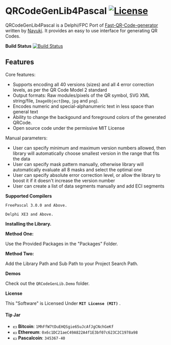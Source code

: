 # QRCodeGenLib4Pascal [![License](http://img.shields.io/badge/license-MIT-green.svg)](https://github.com/Xor-el/QRCodeGenLib4Pascal/blob/master/LICENSE)
QRCodeGenLib4Pascal is a Delphi/FPC Port of [Fast-QR-Code-generator](https://github.com/nayuki/Fast-QR-Code-generator/) written by [Nayuki](https://github.com/nayuki). It provides an easy to use interface for generating QR Codes.

**Build Status**
[![Build Status](https://travis-ci.com/Xor-el/QRCodeGenLib4Pascal.svg?branch=master)](https://travis-ci.com/Xor-el/QRCodeGenLib4Pascal)

Features
--------

Core features:

* Supports encoding all 40 versions (sizes) and all 4 error correction levels, as per the QR Code Model 2 standard
* Output formats: Raw modules/pixels of the QR symbol, SVG XML string/file, `ImageObject`(`bmp`, `jpg` and `png`).
* Encodes numeric and special-alphanumeric text in less space than general text
* Ability to change the backgound and foreground colors of the generated QRCode.
* Open source code under the permissive MIT License

Manual parameters:

* User can specify minimum and maximum version numbers allowed, then library will automatically choose smallest version in the range that fits the data
* User can specify mask pattern manually, otherwise library will automatically evaluate all 8 masks and select the optimal one
* User can specify absolute error correction level, or allow the library to boost it if it doesn't increase the version number
* User can create a list of data segments manually and add ECI segments

**Supported Compilers**
 
    FreePascal 3.0.0 and Above.
    
    Delphi XE3 and Above.

**Installing the Library.**

**Method One:**

 Use the Provided Packages in the "Packages" Folder.

**Method Two:**

 Add the Library Path and Sub Path to your Project Search Path.

**Demos**

 Check out the `QRCodeGenLib.Demo` folder.

**License**

This "Software" is Licensed Under  **`MIT License (MIT)`** .

#### Tip Jar
* :dollar: **Bitcoin**: `1MhFfW7tDuEHQSgie65uJcAfJgCNchGeKf`
* :euro: **Ethereum**: `0x6c1DC21aeC49A822A4f1E3bf07c623C2C1978a98`
* :pound: **Pascalcoin**: `345367-40`
